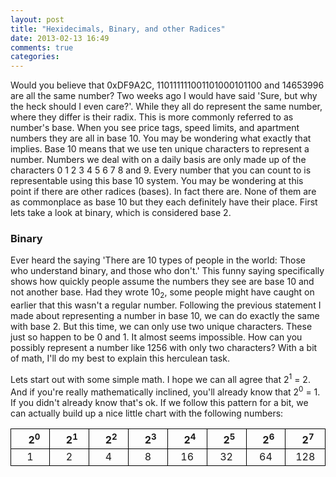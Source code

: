 ```yaml
---
layout: post
title: "Hexidecimals, Binary, and other Radices"
date: 2013-02-13 16:49
comments: true
categories: 
---
```



  Would you believe that 0xDF9A2C, 110111111001101000101100 and 14653996 are all the same number? Two weeks ago I would have said 'Sure, but why the heck should I even care?'. While they all do represent the same number, where they differ is their radix. This is more commonly referred to as number's base.  When you see price tags, speed limits, and apartment numbers they are all in base 10. You may be wondering what exactly that implies. Base 10 means that we use ten unique characters to represent a number. Numbers we deal with on a daily basis are only made up of the characters 0 1 2 3 4 5 6 7 8 and 9.  Every number that you can count to is representable using this base 10 system. You may be wondering at this point if there are other radices (bases).  In fact there are. None of them are as commonplace as base 10 but they each definitely have their place. First lets take a look at binary, which is considered base 2.
<!-- more -->
### Binary

  Ever heard the saying 'There are 10 types of people in the world: Those who understand binary, and those who don't.' This funny saying specifically shows how quickly people assume the numbers they see are base 10 and not another base. Had they wrote 10<sub>2</sub>, some people might have caught on earlier that this wasn't a regular number. Following the previous statement I made about representing a number in base 10, we can do exactly the same with base 2. But this time, we can only use two unique characters. These just so happen to be 0 and 1. It almost seems impossible.  How can you possibly represent a number like 1256 with only two characters? With a bit of math, I'll do my best to explain this herculean task. 

  Lets start out with some simple math. I hope we can all agree that 2<sup>1</sup> = 2. And if you're really mathematically inclined, you'll already know that 2<sup>0</sup> = 1. If you didn't already know that's ok.  If we follow this pattern for a bit, we can actually build up a nice little chart with the following numbers:
  
<center>
<style>
	td, th {
		border: 1px solid black;
	}  
</style>
<table>
	<thead>
		<tr>
			<th style="width: 50px; text-align: center;"> &nbsp; &nbsp;2<sup>0</sup> </th>
			<th style="width: 50px; text-align: center;"> &nbsp;&nbsp;2<sup>1</sup> </th>
			<th style="width: 50px; text-align: center;"> &nbsp;&nbsp;2<sup>2</sup> </th>
			<th style="width: 50px; text-align: center;"> &nbsp;&nbsp;2<sup>3</sup> </th>
			<th style="width: 50px; text-align: center;"> &nbsp;&nbsp;2<sup>4</sup> </th>
			<th style="width: 50px; text-align: center;"> &nbsp;&nbsp;2<sup>5</sup> </th>
			<th style="width: 50px; text-align: center;"> &nbsp;&nbsp;2<sup>6</sup> </th>
			<th style="width: 50px; text-align: center;"> &nbsp;&nbsp;2<sup>7</sup> </th>
		</tr>
	</thead>
	<tbody>
		<tr>
			<td style="text-align: center;"> 1 </td>
			<td style="text-align: center;"> 2 </td>
			<td style="text-align: center;"> 4 </td>
			<td style="text-align: center;"> 8 </td>
			<td style="text-align: center;"> 16 </td>
			<td style="text-align: center;"> 32 </td>
			<td style="text-align: center;"> 64 </td>
			<td style="text-align: center;"> 128 </td>
		</tr>
	</tbody>
</table>
</center>